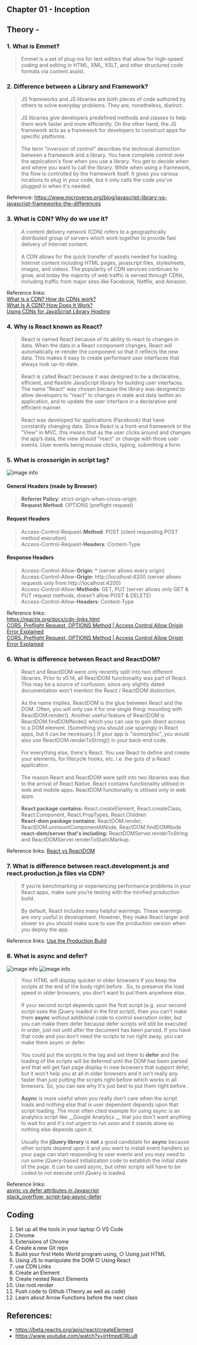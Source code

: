 ## Chapter 01 - Inception

## Theory -

### 1. What is Emmet?

> Emmet is a set of plug-ins for text editors that allow for high-speed coding and editing in HTML, XML, XSLT, and other
> structured code formats via content assist.

### 2. Difference between a Library and Framework?

> JS frameworks and JS libraries are both pieces of code authored by others to solve everyday problems. They are,
> nonetheless, distinct.<br/><br/>
> JS libraries give developers predefined methods and classes to help them work faster and more efficiently. On the
> other hand, the JS framework acts as a framework for developers to construct apps for specific platforms.<br/><br/>
> The term "inversion of control" describes the technical distinction between a framework and a library. You have
> complete control over the application's flow when you use a library. You get to decide when and where you want to call
> the library. While when using a framework, the flow is controlled by the framework itself. It gives you various
> locations to plug in your code, but it only calls the code you've plugged in when it's needed.

Reference: https://www.microverse.org/blog/javascript-library-vs-javascript-frameworks-the-differences

### 3. What is CDN? Why do we use it?

> A content delivery network (CDN) refers to a geographically distributed group of servers which work together to
> provide fast delivery of Internet content.<br/><br/>
> A CDN allows for the quick transfer of assets needed for loading Internet content including HTML pages, javascript
> files, stylesheets, images, and videos. The popularity of CDN services continues to grow, and today the majority of
> web traffic is served through CDNs, including traffic from major sites like Facebook, Netflix, and Amazon.

Reference links:<br/>
[What is a CDN? How do CDNs work?](https://www.cloudflare.com/en-in/learning/cdn/what-is-a-cdn/)<br/>
[What Is A CDN? How Does It Work?](https://youtu.be/RI9np1LWzqw)<br/>
[Using CDNs for JavaScript Library Hosting](https://youtu.be/CD68mF9WCGQ)

### 4. Why is React known as React?

> React is named React because of its ability to react to changes in data. When the data in a React component changes,
> React will automatically re-render the component so that it reflects the new data. This makes it easy to create
> performant user interfaces that always look up-to-date.<br/><br/>
> React is called React because it was designed to be a declarative, efficient, and flexible JavaScript library for
> building user interfaces.
> The name "React" was chosen because the library was designed to allow developers to "react" to changes in state and
> data \within an application, and to update the user interface in a declarative and efficient manner.<br/><br/>
> React was developed for applications (Facebook) that have constantly changing data. Since React is a front-end
> framework or the “View” in MVC, this means that as the user clicks around and changes the app’s data, the view should
> “react” or change with those user events. User events being mouse clicks, typing, submitting a form

### 5. What is crossorigin in script tag?

![image info](../../assets/images/chapter_01_inception/img_5.png)

#### General Headers (made by Browser)

> __Referrer Policy__: strict-origin-when-cross-origin <br>
> __Request Method__: OPTIONS (preflight request)<br>

#### Request Headers

> Access-Control-Request-__Method__: POST (client requesting POST method execution) <br>
> Access-Control-Request-__Headers__: Content-Type <br>

#### Response Headers

> Access-Control-Allow-__Origin__: *   (server allows every origin) <br>
> Access-Control-Allow-__Origin__: http://localhost:4200 (server allows requests only from http://localhost:4200) <br>
> Access-Control-Allow-__Methods__: GET, PUT (server allows only GET & PUT request methods, doesn't allow POST &
> DELETE) <br>
> Access-Control-Allow-__Headers__: Content-Type <br>

Reference links: <br/>
https://reactjs.org/docs/cdn-links.html <br/>
[CORS, Preflight Request, OPTIONS Method | Access Control Allow Origin Error Explained](https://youtu.be/PNtFSVU-YTI)<br>
[CORS, Preflight Request, OPTIONS Method | Access Control Allow Origin Error Explained](https://www.youtube.com/watch?v=tcLW5d0KAYE&ab_channel=AkshaySaini)

### 6. What is difference between React and ReactDOM?

> React and ReactDOM were only recently split into two different libraries. Prior to v0.14, all ReactDOM functionality
> was part of React. This may be a source of confusion, since any slightly dated documentation won't mention the React /
> ReactDOM distinction.<br/><br/>
> As the name implies, ReactDOM is the glue between React and the DOM. Often, you will only use it for one single thing:
> mounting with ReactDOM.render(). Another useful feature of ReactDOM is ReactDOM.findDOMNode() which you can use to
> gain
> direct access to a DOM element. (Something you should use sparingly in React apps, but it can be necessary.) If your
> app
> is "isomorphic", you would also use ReactDOM.renderToString() in your back-end code.<br><br/>
> For everything else, there's React. You use React to define and create your elements, for lifecycle hooks, etc. i.e.
> the guts of a React application.<br><br/>
> The reason React and ReactDOM were split into two libraries was due to the arrival of React Native. React contains
> functionality utilised in web and mobile apps. ReactDOM functionality is utilised only in web apps.<br/><br/>
> __React package contains:__ React.createElement, React.createClass, React.Component, React.PropTypes,
> React.Children <br/>
> __React-dom package contains:__ ReactDOM.render, ReactDOM.unmountComponentAtNode, ReactDOM.findDOMNode <br/>
> __react-dom/server that's including:__ ReactDOMServer.renderToString and ReactDOMServer.renderToStaticMarkup.

Reference links: [React vs ReactDOM](https://stackoverflow.com/questions/34114350/react-vs-reactdom)

### 7. What is difference between react.development.js and react.production.js files via CDN?

> If you’re benchmarking or experiencing performance problems in your React apps, make sure you’re testing with the
> minified production build. <br/><br/>
> By default, React includes many helpful warnings. These warnings are very useful in development. However, they make
> React larger and slower so you should make sure to use the production version when you deploy the app.

Reference links: [Use the Production Build](https://reactjs.org/docs/optimizing-performance.html)

### 8. What is async and defer?

![image info](../../assets/images/chapter_01_inception/img_6.png)
![image info](../../assets/images/chapter_01_inception/img_7.png)

> Your HTML will display quicker in older browsers if you keep the scripts at the end of the body right before </body>.
> So, to preserve the load speed in older browsers, you don't want to put them anywhere else.
<br/><br/>
> If your second script depends upon the first script (e.g. your second script uses the jQuery loaded in the first
> script), then you can't make them __async__ without additional code to control execution order, but you can make them
> defer
> because defer scripts will still be executed in order, just not until after the document has been parsed. If you have
> that code and you don't need the scripts to run right away, you can make them async or defer.
<br/><br/>
> You could put the scripts in the <head> tag and set them to __defer__ and the loading of the scripts will be deferred
> until the DOM has been parsed and that will get fast page display in new browsers that support defer, but it won't
> help
> you at all in older browsers and it isn't really any faster than just putting the scripts right before </body> which
> works in all browsers. So, you can see why it's just best to put them right before </body>.
<br/><br/>
> __Async__ is more useful when you really don't care when the script loads and nothing else that is user dependent
> depends
> upon that script loading. The most often cited example for using async is an analytics script like __Google Analytics
__
> that
> you don't want anything to wait for and it's not urgent to run soon and it stands alone so nothing else depends upon
> it.
<br/><br/>
> Usually the __jQuery library__ is ___not___ a good candidate for __async__ because other scripts depend upon it and
> you want to
> install event handlers so your page can start responding to user events and you may need to run some jQuery-based
> initialization code to establish the initial state of the page. It can be used async, but other scripts will have to
> be
> coded to not execute until jQuery is loaded.

Reference links: <br/>
[async vs defer attributes in Javascript](https://youtu.be/IrHmpdORLu8) <br>
[stack_overflow: script-tag-async-defer](https://stackoverflow.com/questions/10808109/script-tag-async-defer)

## Coding

1. Set up all the tools in your laptop ○ VS Code
2. Chrome
3. Extensions of Chrome
4. Create a new Git repo
5. Build your first Hello World program using, ○ Using just HTML
6. Using JS to manipulate the DOM ○ Using React
7. use CDN Links
8. Create an Element
9. Create nested React Elements
10. Use root.render
11. Push code to Github (Theory as well as code)
12. Learn about Arrow Functions before the next class

## References:

- https://beta.reactjs.org/apis/react/createElement
- https://www.youtube.com/watch?v=IrHmpdORLu8
